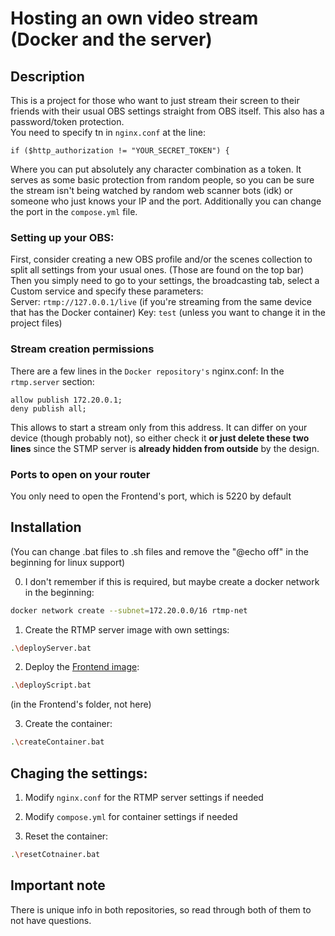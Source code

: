 # Hosting an own video stream (Docker and the server)

## Description
This is a project for those who want to just stream their screen to their friends with their usual OBS settings straight from OBS itself. This also has a password/token protection.  
You need to specify tn in `nginx.conf` at the line:
```
if ($http_authorization != "YOUR_SECRET_TOKEN") {
```

Where you can put absolutely any character combination as a token. It serves as some basic protection from random people, so you can be sure the stream isn't being watched by random web scanner bots (idk) or someone who just knows your IP and the port. Additionally you can change the port in the `compose.yml` file.

### Setting up your OBS:
First, consider creating a new OBS profile and/or the scenes collection to split all settings from your usual ones. (Those are found on the top bar)  
Then you simply need to go to your settings, the broadcasting tab, select a Custom service and specify these parameters:  
Server: `rtmp://127.0.0.1/live` (if you're streaming from the same device that has the Docker container)
Key: `test` (unless you want to change it in the project files)

### Stream creation permissions
There are a few lines in the `Docker repository's` nginx.conf:
In the `rtmp.server` section:

```nginx configuration
allow publish 172.20.0.1;
deny publish all;
```

This allows to start a stream only from this address. It can differ on your device (though probably not), so either check it **or just delete these two lines** since the STMP server is **already hidden from outside** by the design.

### Ports to open on your router

You only need to open the Frontend's port, which is 5220 by default

## Installation

(You can change .bat files to .sh files and remove the "@echo off" in the beginning for linux support)  

0. I don't remember if this is required, but maybe create a docker network in the beginning:
```sh
docker network create --subnet=172.20.0.0/16 rtmp-net
```

1. Create the RTMP server image with own settings:  
```sh
.\deployServer.bat
```  

2. Deploy the [Frontend image](https://github.com/DaylightDragon/HostedVideoStream-Frontend):  
```sh
.\deployScript.bat
```  

(in the Frontend's folder, not here)  

3. Create the container:  
```sh
.\createContainer.bat
```  

## Chaging the settings:

1. Modify `nginx.conf` for the RTMP server settings if needed  
   
2. Modify `compose.yml` for container settings if needed  

3. Reset the container:
```sh
.\resetCotnainer.bat
```

## Important note
There is unique info in both repositories, so read through both of them to not have questions.
